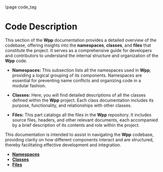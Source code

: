 \page code_tag

# Code Description

This section of the **Wpp** documentation provides a detailed overview of the codebase, offering insights into the **namespaces**, **classes**, and **files** that constitute the project. It serves as a comprehensive guide for developers and contributors to understand the internal structure and organization of the **Wpp** code.

- **Namespaces:** This subsection lists all the namespaces used in **Wpp**, providing a logical grouping of its components. Namespaces are essential for preventing name conflicts and organizing code in a modular fashion.

- **Classes:** Here, you will find detailed descriptions of all the classes defined within the **Wpp** project. Each class documentation includes its purpose, functionality, and relationships with other classes.

- **Files:** This part catalogs all the files in the **Wpp** repository. It includes source files, headers, and other relevant documents, each accompanied by a brief description of its contents and role within the project.

This documentation is intended to assist in navigating the **Wpp** codebase, providing clarity on how different components interact and are structured, thereby facilitating effective development and integration.

- [**Namespaces**](namespaces.html)
- [**Classes**](classes.html)
- [**Files**](files.html)